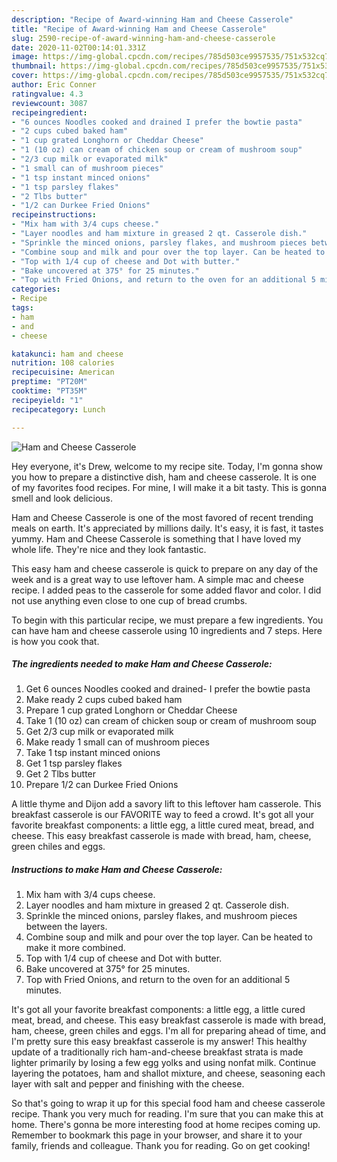 ```yaml
---
description: "Recipe of Award-winning Ham and Cheese Casserole"
title: "Recipe of Award-winning Ham and Cheese Casserole"
slug: 2590-recipe-of-award-winning-ham-and-cheese-casserole
date: 2020-11-02T00:14:01.331Z
image: https://img-global.cpcdn.com/recipes/785d503ce9957535/751x532cq70/ham-and-cheese-casserole-recipe-main-photo.jpg
thumbnail: https://img-global.cpcdn.com/recipes/785d503ce9957535/751x532cq70/ham-and-cheese-casserole-recipe-main-photo.jpg
cover: https://img-global.cpcdn.com/recipes/785d503ce9957535/751x532cq70/ham-and-cheese-casserole-recipe-main-photo.jpg
author: Eric Conner
ratingvalue: 4.3
reviewcount: 3087
recipeingredient:
- "6 ounces Noodles cooked and drained I prefer the bowtie pasta"
- "2 cups cubed baked ham"
- "1 cup grated Longhorn or Cheddar Cheese"
- "1 (10 oz) can cream of chicken soup or cream of mushroom soup"
- "2/3 cup milk or evaporated milk"
- "1 small can of mushroom pieces"
- "1 tsp instant minced onions"
- "1 tsp parsley flakes"
- "2 Tlbs butter"
- "1/2 can Durkee Fried Onions"
recipeinstructions:
- "Mix ham with 3/4 cups cheese."
- "Layer noodles and ham mixture in greased 2 qt. Casserole dish."
- "Sprinkle the minced onions, parsley flakes, and mushroom pieces between the layers."
- "Combine soup and milk and pour over the top layer. Can be heated to make it more combined."
- "Top with 1/4 cup of cheese and Dot with butter."
- "Bake uncovered at 375° for 25 minutes."
- "Top with Fried Onions, and return to the oven for an additional 5 minutes."
categories:
- Recipe
tags:
- ham
- and
- cheese

katakunci: ham and cheese 
nutrition: 108 calories
recipecuisine: American
preptime: "PT20M"
cooktime: "PT35M"
recipeyield: "1"
recipecategory: Lunch

---
```



![Ham and Cheese Casserole](https://img-global.cpcdn.com/recipes/785d503ce9957535/751x532cq70/ham-and-cheese-casserole-recipe-main-photo.jpg)

Hey everyone, it's Drew, welcome to my recipe site. Today, I'm gonna show you how to prepare a distinctive dish, ham and cheese casserole. It is one of my favorites food recipes. For mine, I will make it a bit tasty. This is gonna smell and look delicious.

Ham and Cheese Casserole is one of the most favored of recent trending meals on earth. It's appreciated by millions daily. It's easy, it is fast, it tastes yummy. Ham and Cheese Casserole is something that I have loved my whole life. They're nice and they look fantastic.

This easy ham and cheese casserole is quick to prepare on any day of the week and is a great way to use leftover ham. A simple mac and cheese recipe. I added peas to the casserole for some added flavor and color. I did not use anything even close to one cup of bread crumbs.


To begin with this particular recipe, we must prepare a few ingredients. You can have ham and cheese casserole using 10 ingredients and 7 steps. Here is how you cook that.

<!--inarticleads1-->

##### The ingredients needed to make Ham and Cheese Casserole:

1. Get 6 ounces Noodles cooked and drained- I prefer the bowtie pasta
1. Make ready 2 cups cubed baked ham
1. Prepare 1 cup grated Longhorn or Cheddar Cheese
1. Take 1 (10 oz) can cream of chicken soup or cream of mushroom soup
1. Get 2/3 cup milk or evaporated milk
1. Make ready 1 small can of mushroom pieces
1. Take 1 tsp instant minced onions
1. Get 1 tsp parsley flakes
1. Get 2 Tlbs butter
1. Prepare 1/2 can Durkee Fried Onions


A little thyme and Dijon add a savory lift to this leftover ham casserole. This breakfast casserole is our FAVORITE way to feed a crowd. It&#39;s got all your favorite breakfast components: a little egg, a little cured meat, bread, and cheese. This easy breakfast casserole is made with bread, ham, cheese, green chiles and eggs. 

<!--inarticleads2-->

##### Instructions to make Ham and Cheese Casserole:

1. Mix ham with 3/4 cups cheese.
1. Layer noodles and ham mixture in greased 2 qt. Casserole dish.
1. Sprinkle the minced onions, parsley flakes, and mushroom pieces between the layers.
1. Combine soup and milk and pour over the top layer. Can be heated to make it more combined.
1. Top with 1/4 cup of cheese and Dot with butter.
1. Bake uncovered at 375° for 25 minutes.
1. Top with Fried Onions, and return to the oven for an additional 5 minutes.


It&#39;s got all your favorite breakfast components: a little egg, a little cured meat, bread, and cheese. This easy breakfast casserole is made with bread, ham, cheese, green chiles and eggs. I&#39;m all for preparing ahead of time, and I&#39;m pretty sure this easy breakfast casserole is my answer! This healthy update of a traditionally rich ham-and-cheese breakfast strata is made lighter primarily by losing a few egg yolks and using nonfat milk. Continue layering the potatoes, ham and shallot mixture, and cheese, seasoning each layer with salt and pepper and finishing with the cheese. 

So that's going to wrap it up for this special food ham and cheese casserole recipe. Thank you very much for reading. I'm sure that you can make this at home. There's gonna be more interesting food at home recipes coming up. Remember to bookmark this page in your browser, and share it to your family, friends and colleague. Thank you for reading. Go on get cooking!
